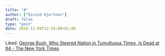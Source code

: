 ```yaml
---
title: "#"
author: ["Eivind Hjertnes"]
draft: false
type: "post"
date: 2018-12-09T12:54:00+01:00
---
```


Liked:
[George
Bush, Who Steered Nation in Tumultuous Times, Is Dead at 94 - The New
York Times](https://www.nytimes.com/2018/11/30/us/politics/george-hw-bush-dies.html)
